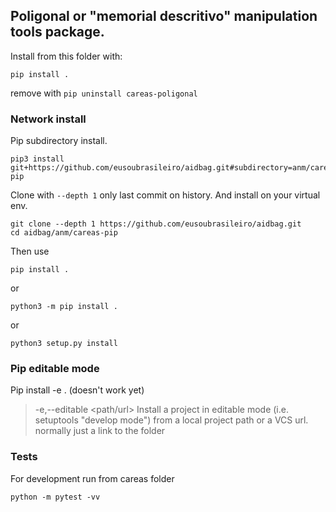 ## Poligonal or "memorial descritivo" manipulation tools package.


Install from this folder with:

```
pip install .
```

remove with `pip uninstall careas-poligonal`

### Network install

Pip subdirectory install.

```
pip3 install git+https://github.com/eusoubrasileiro/aidbag.git#subdirectory=anm/careas-pip
```

Clone with `--depth 1` only last commit on history.
And install on your virtual env.

```
git clone --depth 1 https://github.com/eusoubrasileiro/aidbag.git
cd aidbag/anm/careas-pip 
```
Then use 

```pip install .```

or 

```python3 -m pip install .```

or 

```python3 setup.py install```


### Pip editable mode

Pip install -e . (doesn't work yet)

> -e,--editable <path/url>
> Install a project in editable mode (i.e.  setuptools "develop mode") from a local project path or a VCS url.
> normally just a link to the folder


### Tests

For development run from careas folder

```
python -m pytest -vv
```